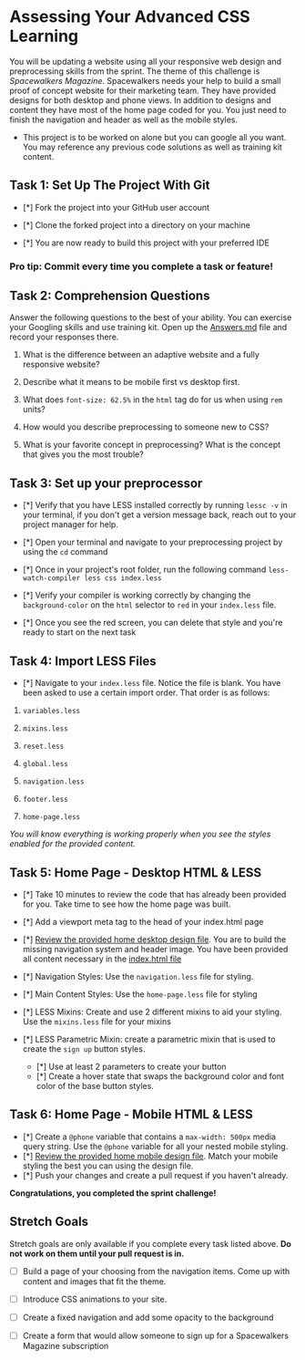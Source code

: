 # Assessing Your Advanced CSS Learning

You will be updating a website using all your responsive web design and preprocessing skills from the sprint. The theme of this challenge is _Spacewalkers Magazine_. Spacewalkers needs your help to build a small proof of concept website for their marketing team. They have provided designs for both desktop and phone views. In addition to designs and content they have most of the home page coded for you. You just need to finish the navigation and header as well as the mobile styles.

* This project is to be worked on alone but you can google all you want. You may reference any previous code solutions as well as training kit content.  

## Task 1: Set Up The Project With Git

* [*] Fork the project into your GitHub user account

* [*] Clone the forked project into a directory on your machine

* [*] You are now ready to build this project with your preferred IDE

### Pro tip: Commit every time you complete a task or feature!

## Task 2: Comprehension Questions

Answer the following questions to the best of your ability. You can exercise your Googling skills and use training kit. Open up the [Answers.md](Answers.md) file and record your responses there.

1. What is the difference between an adaptive website and a fully responsive website?

2. Describe what it means to be mobile first vs desktop first.

3. What does `font-size: 62.5%` in the `html` tag do for us when using `rem` units?

4. How would you describe preprocessing to someone new to CSS?

5. What is your favorite concept in preprocessing? What is the concept that gives you the most trouble?

## Task 3: Set up your preprocessor

* [*] Verify that you have LESS installed correctly by running `lessc -v` in your terminal, if you don't get a version message back, reach out to your project manager for help.

* [*] Open your terminal and navigate to your preprocessing project by using the `cd` command

* [*] Once in your project's root folder, run the following command `less-watch-compiler less css index.less`

* [*] Verify your compiler is working correctly by changing the `background-color` on the `html` selector to `red` in your `index.less` file.

* [*] Once you see the red screen, you can delete that style and you're ready to start on the next task

## Task 4: Import LESS Files

* [*] Navigate to your `index.less` file. Notice the file is blank. You have been asked to use a certain import order. That order is as follows:

1.  `variables.less`

2.  `mixins.less`

3.  `reset.less`

4.  `global.less`

5.  `navigation.less`

6.  `footer.less`

7.  `home-page.less`

_You will know everything is working properly when you see the styles enabled for the provided content._  

## Task 5: Home Page - Desktop HTML & LESS

* [*] Take 10 minutes to review the code that has already been provided for you. Take time to see how the home page was built.

* [*] Add a viewport meta tag to the head of your index.html page

* [*] [Review the provided home desktop design file](design-files/home-desktop.png). You are to build the missing navigation system and header image. You have been provided all content necessary in the [index.html file](index.html)

* [*] Navigation Styles: Use the `navigation.less` file for styling.

* [*] Main Content Styles: Use the `home-page.less` file for styling

* [*] LESS Mixins: Create and use 2 different mixins to aid your styling. Use the `mixins.less` file for your mixins

* [*] LESS Parametric Mixin: create a parametric mixin that is used to create the `sign up` button styles.
	* [*]  Use at least 2 parameters to create your button
	* [*] Create a hover state that swaps the background color and font color of the base button styles.

## Task 6: Home Page - Mobile HTML & LESS

* [*] Create a `@phone` variable that contains a `max-width: 500px` media query string. Use the `@phone` variable for all your nested mobile styling.
* [*] [Review the provided home mobile design file](design-files/home-mobile.png). Match your mobile styling the best you can using the design file.
* [*] Push your changes and create a pull request if you haven't already.   

**Congratulations, you completed the sprint challenge!**

## Stretch Goals

Stretch goals are only available if you complete every task listed above. **Do not work on them until your pull request is in.**

* [ ] Build a page of your choosing from the navigation items. Come up with content and images that fit the theme.

* [ ] Introduce CSS animations to your site.

* [ ] Create a fixed navigation and add some opacity to the background

* [ ] Create a form that would allow someone to sign up for a Spacewalkers Magazine subscription